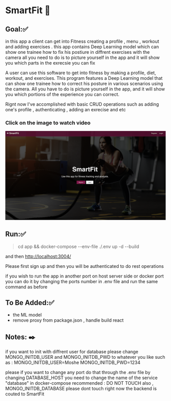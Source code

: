 # SmartFit 💪

## Goal:✅

in this app a client can get into Fitness creating a profile , menu , workout and adding exercises . this app contains Deep Learning model which can show one trainee how to fix his postiure in diffrent exercises with the camera all you need to do is to picture yourself in the app and it will show you which parts in the exrecsie you can fix

A user can use this software to get into fitness by making a profile, diet, workout, and exercises. This program features a Deep Learning model that can show one trainee how to correct his posture in various scenarios using the camera. All you have to do is picture yourself in the app, and it will show you which portions of the experience you can correct.

Rignt now I've accomplished with basic CRUD operations such as adding one's profile , authenticating , adding an exrecise and etc


### Click on the image to watch video 
[![IMAGE_ALT](image/README/Login.png)](https://www.youtube.com/watch?v=P4hjVKQh85I)

## Run:✅

> cd app && docker-compose --env-file ./.env  up -d --build

and then [http://localhost:3004/]()

Please first sign up and then you will be authenticated to do rest operations


if you wish to run the app in another port on host server side or docker port you can do it by changing 
the ports number in .env file and run the same command as before


## To Be Added:✅

* the ML model
* remove proxy from package.json , handle build react 

## Notes: ✒️


if you want to init with diffrent user for database please change MONGO_INITDB_USER and MONGO_INITDB_PWD to 
whatever you like such as : MONGO_INITDB_USER=Moshe MONGO_INITDB_PWD=1234

please if you want to change any port do that through the .env file 
by changing DATABASE_HOST you need to change the name of the service "database" in docker-compose 
recommended : DO NOT TOUCH
also , MONGO_INITDB_DATABASE please dont touch right now the backend is couted to SmartFit
  




